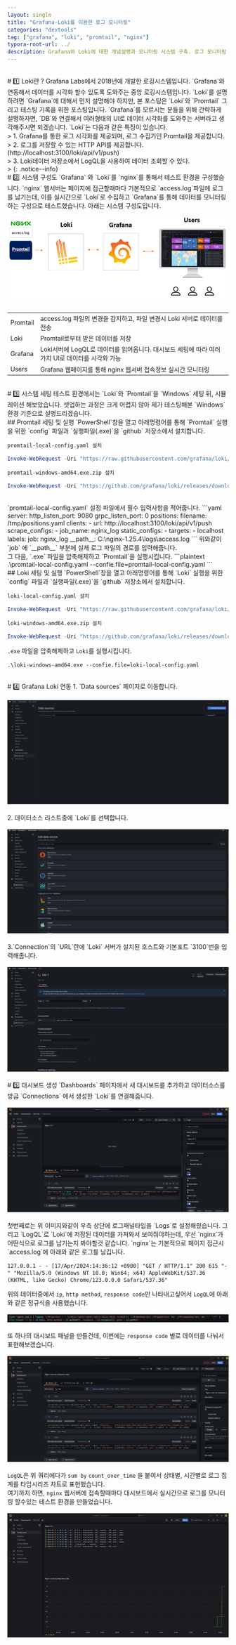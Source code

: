 ```yaml
---
layout: single
title: "Grafana-Loki를 이용한 로그 모니터링"
categories: "devtools"
tag: ["grafana", "loki", "promtail", "nginx"]
typora-root-url: ../
description: Grafana와 Loki에 대한 개념설명과 모니터링 시스템 구축. 로그 모니터링 테스트
---
```


<br />
# 1️⃣ Loki란 ?
Grafana Labs에서 2018년에 개발한 로깅시스템입니다. `Grafana`와 연동해서 데이터를 시각화 할수 있도록 도와주는 중앙 로깅시스템입니다. `Loki`를 설명하려면 `Grafana`에 대해서 먼저 설명해야 하지만, 본 포스팅은 `Loki`와 `Promtail` 그리고 테스팅 기록을 위한 포스팅입니다. `Grafana`를 모르시는 분들을 위해 간략하게 설명하자면, `DB`와 연결해서 여러형태의 UI로 데이터 시각화를 도와주는 서버라고 생각해주시면 되겠습니다. `Loki`는 다음과 같은 특징이 있습니다.
<br />
>&nbsp;1. Grafana를 통한 로그 시각화를 제공되며, 로그 수집기인 Promtail을 제공합니다.<br />
>&nbsp;2. 로그를 저장할 수 있는 HTTP API를 제공합니다. (http://localhost:3100/loki/api/v1/push)<br /> 
>&nbsp;3. Loki데이터 저장소에서 LogQL을 사용하여 데이터 조회할 수 있다.<br />
> {: .notice--info}

<br />
# 2️⃣ 시스템 구성도
`Grafana` 와 `Loki`를 `nginx`를 통해서 테스트 환경을 구성했습니다. `nginx` 웹서버는 페이지에 접근할때마다 기본적으로 `access.log`파일에 로그를 남기는데, 이를 실시간으로 `Loki`로 수집하고 `Grafana`를 통해 데이터를 모니터링 하는 구성으로 테스트했습니다. 아래는 시스템 구성도입니다.
<br />
<br />
<img src="/assets/images/grafana_loki.png" alt="그라파나-로키 시스템 구성도" style="zoom:100%;" />
<br />
<br />
<table>
  <tbody>
    <tr>
      <td>Promtail</td>
      <td>access.log 파일의 변경을 감지하고, 파일 변경시 Loki 서버로 데이터를 전송</td>
    </tr>
    <tr>
      <td>Loki</td>
      <td>Promtail로부터 받은 데이터를 저장</td>
    </tr>
    <tr>
      <td>Grafana</td>
      <td>Loki서버에 LogQL로 데이터를 읽어옵니다. 대시보드 세팅에 따라 여러가지 UI로 데이터를 시각화 가능</td>
    </tr>
    <tr>
      <td>Users</td>
      <td>Grafana 웹페이지를 통해 nginx 웹서버 접속정보 실시간 모니터링</td>
    </tr>
  </tbody>
</table>
<br />
# 3️⃣ 시스템 세팅
테스트 환경에서는 `Loki`와 `Promtail`을 `Windows` 세팅 뒤, 시뮬레이션 해보았습니다. 셋업하는 과정은 크게 어렵지 않아 제가 테스팅해본 `Windows` 환경 기준으로 설명드리겠습니다.
<br />
## Promtail 세팅 및 실행
`PowerShell`창을 열고 아래명령어를 통해 `Promtail` 실행을 위한 `config` 파일과 `실행파일(.exe)`을 `github` 저장소에서 설치합니다.

`promtail-local-config.yaml 설치`

```powershell
Invoke-WebRequest -Uri "https://raw.githubusercontent.com/grafana/loki/main/clients/cmd/promtail/promtail-local-config.yaml" -OutFile "promtail-local-config.yaml"
```

`promtail-windows-amd64.exe.zip 설치`

```powershell
Invoke-WebRequest -Uri "https://github.com/grafana/loki/releases/download/v3.0.0/promtail-windows-386.exe.zip" -OutFile "promtail-windows-amd64.exe.zip"
```

<br />
`promtail-local-config.yaml` 설정 파일에서 필수 입력사항을 적어줍니다.
```yaml
server:
  http_listen_port: 9080
  grpc_listen_port: 0
positions:
  filename: /tmp/positions.yaml 
clients:
  - url: http://localhost:3100/loki/api/v1/push
scrape_configs:
  - job_name: nginx_log
    static_configs:
      - targets:
          - localhost
        labels:
          job: nginx_log
          __path__: C:\nginx-1.25.4\logs\access.log
          <!-- ↑↑ 이 부분에 실제 로그파일 경로를 입력해줍니다 -->
```
위와같이 `job` 에 `__path__` 부분에 실제 로그 파일의 경로를 입력해줍니다.<br />
그 다음, `.exe` 파일을 압축해제하고 `Promtail`을 실행시킵니다.
```plaintext
.\promtail-local-config.yaml --confie.file=promtail-local-config.yaml
```
<br />
## Loki 세팅 및 실행
`PowerShell`창을 열고 아래명령어를 통해 `Loki` 실행을 위한 `config` 파일과 `실행파일(.exe)`을 `github` 저장소에서 설치합니다.

`loki-local-config.yaml 설치`

```powershell
Invoke-WebRequest -Uri "https://raw.githubusercontent.com/grafana/loki/main/cmd/loki/loki-local-config.yaml" -OutFile "loki-local-config.yaml"
```

`loki-windows-amd64.exe.zip 설치`

```powershell
Invoke-WebRequest -Uri "https://github.com/grafana/loki/releases/download/v3.0.0/loki-windows-amd64.exe.zip" -OutFile " loki-windows-amd64.exe.zip"
```

`.exe` 파일을 압축해제하고 `Loki`를 실행시킵니다.

```plaintext
.\loki-windows-amd64.exe --confie.file=loki-local-config.yaml
```

<br />
# 4️⃣ Grafana Loki 연동 
1. `Data sources` 페이지로 이동합니다.
<br />
<br />
<img src="/assets/images/loki1.png" alt="그라파나 로키 연동 이미지1" />
<br />
<br />
2. 데이터소스 리스트중에 `Loki`를 선택합니다.
<br />
<br />
<img src="/assets/images/loki2.png" alt="그라파나 로키 연동 이미지2" />
<br />
<br />
3.`Connection`의 `URL`란에 `Loki` 서버가 설치된 호스트와 기본포트 `3100`번을 입력해줍니다.
<br />
<br />
<img src="/assets/images/loki3.png" alt="그라파나 로키 연동 이미지3" />
<br />
<br />
# 5️⃣ 대시보드 생성
`Dashboards` 페이지에서 새 대시보드를 추가하고 데이터소스를 방금 `Connections` 에서 생성한 `Loki`를 연결해줍니다.
<br />
<br />
<img src="/assets/images/loki-dashboard1.png" alt="그라파나 대시보드 세팅" />
<br />
<br />
첫번째로는 위 이미지와같이 우측 상단에 로그패널타입을 `Logs`로 설정해줬습니다. 그리고 `LogQL`로 `Loki`에 저장된 데이터를 가져와서 보여줘야하는데, 우선 `nginx`가 어떤식으로 로그를 남기는지 봐야할것 같습니다.
`nginx`는 기본적으로 페이지 접근시 `access.log`에 아래와 같은 로그를 남깁니다.

```plaintext
127.0.0.1 - - [17/Apr/2024:14:36:12 +0900] "GET / HTTP/1.1" 200 615 "-" "Mozilla/5.0 (Windows NT 10.0; Win64; x64) AppleWebKit/537.36 (KHTML, like Gecko) Chrome/123.0.0.0 Safari/537.36"
```

위의 데이터중에서 `ip`, `http method`, `response code`만 나타내고싶어서 `LogQL`에 아래와 같은 정규식을 사용했습니다.
<br />
<br />
<img src="/assets/images/regex1.PNG" alt="logql" />
<br />
<br />
또 하나의 대시보드 패널을 만들건데, 이번에는 `response code` 별로 데이터를 나눠서 표현해보겠습니다.
<br />
<br />
<img src="/assets/images/logql2.PNG" alt="logql" />
<br />
<br />
`LogQL`은 위 쿼리에다가 `sum by` `count_over_time` 을 붙여서 상태별, 시간별로 로그 집계를 타임시리즈 차트로 표현했습니다.
<br />
여기까지 하면, `nginx` 웹서버에 접속할때마다 대시보드에서 실시간으로 로그를 모니터링 할수있는 테스트 환경을 만들었습니다.
<br />
<br />
<img src="/assets/images/loki_final.gif" alt="loki 대시보드 완성본"  />
<br />
<br />
